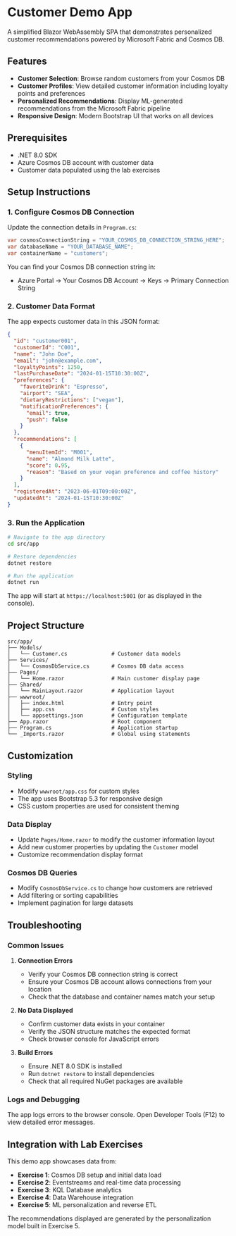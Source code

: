 # Customer Demo App

A simplified Blazor WebAssembly SPA that demonstrates personalized customer recommendations powered by Microsoft Fabric and Cosmos DB.

## Features

- **Customer Selection**: Browse random customers from your Cosmos DB
- **Customer Profiles**: View detailed customer information including loyalty points and preferences
- **Personalized Recommendations**: Display ML-generated recommendations from the Microsoft Fabric pipeline
- **Responsive Design**: Modern Bootstrap UI that works on all devices

## Prerequisites

- .NET 8.0 SDK
- Azure Cosmos DB account with customer data
- Customer data populated using the lab exercises

## Setup Instructions

### 1. Configure Cosmos DB Connection

Update the connection details in `Program.cs`:

```csharp
var cosmosConnectionString = "YOUR_COSMOS_DB_CONNECTION_STRING_HERE";
var databaseName = "YOUR_DATABASE_NAME";
var containerName = "customers";
```

You can find your Cosmos DB connection string in:
- Azure Portal → Your Cosmos DB Account → Keys → Primary Connection String

### 2. Customer Data Format

The app expects customer data in this JSON format:

```json
{
  "id": "customer001",
  "customerId": "C001",
  "name": "John Doe",
  "email": "john@example.com",
  "loyaltyPoints": 1250,
  "lastPurchaseDate": "2024-01-15T10:30:00Z",
  "preferences": {
    "favoriteDrink": "Espresso",
    "airport": "SEA",
    "dietaryRestrictions": ["vegan"],
    "notificationPreferences": {
      "email": true,
      "push": false
    }
  },
  "recommendations": [
    {
      "menuItemId": "M001",
      "name": "Almond Milk Latte",
      "score": 0.95,
      "reason": "Based on your vegan preference and coffee history"
    }
  ],
  "registeredAt": "2023-06-01T09:00:00Z",
  "updatedAt": "2024-01-15T10:30:00Z"
}
```

### 3. Run the Application

```bash
# Navigate to the app directory
cd src/app

# Restore dependencies
dotnet restore

# Run the application
dotnet run
```

The app will start at `https://localhost:5001` (or as displayed in the console).

## Project Structure

```
src/app/
├── Models/
│   └── Customer.cs              # Customer data models
├── Services/
│   └── CosmosDbService.cs       # Cosmos DB data access
├── Pages/
│   └── Home.razor               # Main customer display page
├── Shared/
│   └── MainLayout.razor         # Application layout
├── wwwroot/
│   ├── index.html               # Entry point
│   ├── app.css                  # Custom styles
│   └── appsettings.json         # Configuration template
├── App.razor                    # Root component
├── Program.cs                   # Application startup
└── _Imports.razor               # Global using statements
```

## Customization

### Styling
- Modify `wwwroot/app.css` for custom styles
- The app uses Bootstrap 5.3 for responsive design
- CSS custom properties are used for consistent theming

### Data Display
- Update `Pages/Home.razor` to modify the customer information layout
- Add new customer properties by updating the `Customer` model
- Customize recommendation display format

### Cosmos DB Queries
- Modify `CosmosDbService.cs` to change how customers are retrieved
- Add filtering or sorting capabilities
- Implement pagination for large datasets

## Troubleshooting

### Common Issues

1. **Connection Errors**
   - Verify your Cosmos DB connection string is correct
   - Ensure your Cosmos DB account allows connections from your location
   - Check that the database and container names match your setup

2. **No Data Displayed**
   - Confirm customer data exists in your container
   - Verify the JSON structure matches the expected format
   - Check browser console for JavaScript errors

3. **Build Errors**
   - Ensure .NET 8.0 SDK is installed
   - Run `dotnet restore` to install dependencies
   - Check that all required NuGet packages are available

### Logs and Debugging

The app logs errors to the browser console. Open Developer Tools (F12) to view detailed error messages.

## Integration with Lab Exercises

This demo app showcases data from:
- **Exercise 1**: Cosmos DB setup and initial data load
- **Exercise 2**: Eventstreams and real-time data processing  
- **Exercise 3**: KQL Database analytics
- **Exercise 4**: Data Warehouse integration
- **Exercise 5**: ML personalization and reverse ETL

The recommendations displayed are generated by the personalization model built in Exercise 5.
